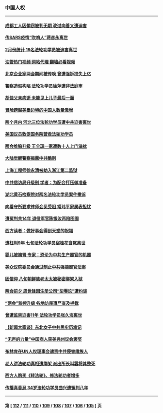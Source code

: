 ### 中国人权
---
#### [成都工人因偷窃被判无期 改过向善又遭迫害](../../pages/ncid278/n13948561.md?03151645) 
#### [传SARS疫情“吹哨人”蒋彦永离世](../../pages/ncid278/n13949222.md?03151645) 
#### [2月份统计 19名法轮功学员被迫害离世](../../pages/ncid278/n13947335.md?03151645) 
#### [油管热门视频 网站代理 翻墙必看视频](http://138.2.39.72:81/youtube.html?epic-marker?03151645)
#### [北京企业家两会期间被传唤 曾遭强拆损失上亿](../../pages/ncid278/n13947896.md?03151645) 
#### [警察造假构陷 法轮功学员徐萍遭非法庭审](../../pages/ncid278/n13946469.md?03151645) 
#### [胡佳父亲病逝 未能见上儿子最后一面](../../pages/ncid278/n13947415.md?03151645) 
#### [冒险跨越美墨边境的中国人数量激增](../../pages/ncid278/n13946742.md?03151645) 
#### [两个月内 河北三位法轮功学员遭中共迫害离世](../../pages/ncid278/n13945856.md?03151645) 
#### [美国议员敦促国务院营救法轮功学员](../../pages/ncid278/n13945791.md?03151645) 
#### [两会维稳升级 王全璋一家遭数十人上门滋扰](../../pages/ncid278/n13946416.md?03151645) 
#### [大陆觉醒警察揭露中共酷刑](../../pages/ncid278/n13937616.md?03151645) 
#### [上海工程师徐永清被劫入浙江第二监狱](../../pages/ncid278/n13945041.md?03151645) 
#### [中共信访局升级别 学者：为配合打压做准备](../../pages/ncid278/n13945602.md?03151645) 
#### [湖北黄石检察院对两名法轮功学员案件撤诉](../../pages/ncid278/n13944382.md?03151645) 
#### [向看守所要求律师会见受阻 常玮平家属表担忧](../../pages/ncid278/n13944719.md?03151645) 
#### [遭冤判共14年 退役军官陈银汝再陷囹圄](../../pages/ncid278/n13943569.md?03151645) 
#### [西方读者：做好事会得到天堂的祝福](../../pages/ncid278/n13943151.md?03151645) 
#### [遭枉判9年 七旬法轮功学员宿桂花含冤离世](../../pages/ncid278/n13943708.md?03151645) 
#### [婴儿被摘肾 专家：恐沦为中共生产器官的机器](../../pages/ncid278/n13944074.md?03151645) 
#### [美众议院委员会通过制止中共强摘器官法案](../../pages/ncid278/n13943637.md?03151645) 
#### [因信仰 八旬朝鲜族老太太被秘密绑架入狱](../../pages/ncid278/n13942333.md?03151645) 
#### [两会前夕 周世锋因注册公司“柒零玖”遭约谈](../../pages/ncid278/n13942894.md?03151645) 
#### [“两会”监控升级 各地访民遭严查及拦截](../../pages/ncid278/n13942702.md?03151645) 
#### [曾遭监禁迫害11年 法轮功学员张久海离世](../../pages/ncid278/n13941569.md?03151645) 
#### [【新闻大家谈】东北女子中共黑牢历难记](../../pages/ncid278/n13942450.md?03151645) 
#### [“无声的力量”中国商人获美弗州议会褒奖](../../pages/ncid278/n13941208.md?03151645) 
#### [布林肯在UN人权理事会谴责中共侵害维族人](../../pages/ncid278/n13941841.md?03151645) 
#### [老人讲法轮功真相遭绑架 派出所长叫嚣将其整死](../../pages/ncid278/n13939553.md?03151645) 
#### [西方人购买《转法轮》、修法轮功者增多](../../pages/ncid278/n13939369.md?03151645) 
#### [传播真善忍 34岁法轮功学员曲兴遭冤判八年](../../pages/ncid278/n13939536.md?03151645) 

---
#### 第 [ [112](./112.md?03151645) / [111](./111.md?03151645) / [110](./110.md?03151645) / [109](./109.md?03151645) / [108](./108.md?03151645) / [107](./107.md?03151645) / [106](./106.md?03151645) / [105](./105.md?03151645) ] 页
